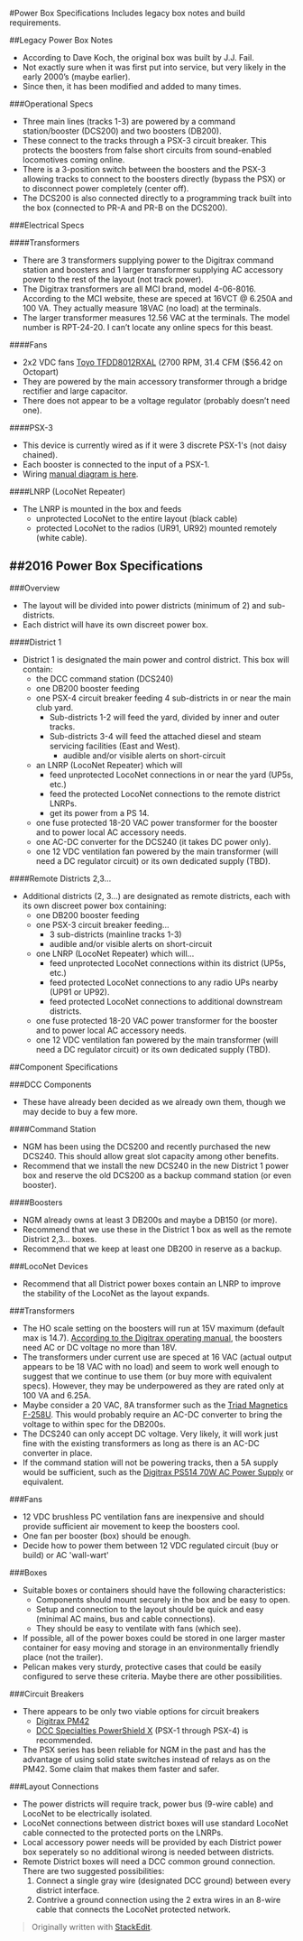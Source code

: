 #Power Box Specifications
Includes legacy box notes and build requirements.

##Legacy Power Box Notes
- According to Dave Koch, the original box was built by J.J. Fail.
- Not exactly sure when it was first put into service, but very likely in the early 2000’s (maybe earlier).
- Since then, it has been modified and added to many times.

###Operational Specs
- Three main lines (tracks 1-3) are powered by a command station/booster (DCS200) and two boosters (DB200).
- These connect to the tracks through a PSX-3 circuit breaker. This protects the boosters from false short circuits from sound-enabled locomotives coming online.
- There is a 3-position switch between the boosters and the PSX-3 allowing tracks to connect to the boosters directly (bypass the PSX) or to disconnect power completely (center off).
- The DCS200 is also connected directly to a programming track built into the box (connected to PR-A and PR-B on the DCS200).

###Electrical Specs

####Transformers
- There are 3 transformers supplying power to the Digitrax command station and boosters and 1 larger  transformer supplying AC accessory power to the rest of the layout (not track power).
- The Digitrax transformers are all MCI brand, model 4-06-8016. According to the MCI website, these are speced at 16VCT @ 6.250A and 100 VA. They actually measure 18VAC (no load) at the terminals.
- The larger transformer measures 12.56 VAC at the terminals. The model number is RPT-24-20. I can’t locate any online specs for this beast.

####Fans
- 2x2 VDC fans [Toyo TFDD8012RXAL](http://www.onlinecomponents.com/u.s.-toyo-fan-tfdd8012rxal.html?p=12701476) (2700 RPM, 31.4 CFM ($56.42 on Octopart)
- They are powered by the main accessory transformer through a bridge rectifier and large capacitor.
- There does not appear to be a voltage regulator (probably doesn’t need one).

####PSX-3
- This device is currently wired as if it were 3 discrete PSX-1's (not daisy chained).
- Each booster is connected to the input of a PSX-1.
- Wiring [manual diagram is here](http://www.dccspecialties.com/products/pdf/man_psx1.pdf).

####LNRP (LocoNet Repeater)
- The LNRP is mounted in the box and feeds
    - unprotected LocoNet to the entire layout (black cable)
    - protected LocoNet to the radios (UR91, UR92) mounted remotely (white cable).

##2016 Power Box Specifications
----------

###Overview
- The layout will be divided into power districts (minimum of 2) and sub-districts.
- Each district will have its own discreet power box.

####District 1
- District 1 is designated the main power and control district. This box will contain:
    - the DCC command station (DCS240)
    - one DB200 booster feeding
    - one PSX-4 circuit breaker feeding 4 sub-districts in or near the main club yard.
        - Sub-districts 1-2 will feed the yard, divided by inner and outer tracks.
        - Sub-districts 3-4 will feed the attached diesel and steam servicing facilities (East and West).
            - audible and/or visible alerts on short-circuit
    - an LNRP (LocoNet Repeater) which will
        - feed unprotected LocoNet connections in or near the yard (UP5s, etc.)
        - feed the protected LocoNet connections to the remote district LNRPs.
        - get its power from a PS 14.
    - one fuse protected 18-20 VAC power transformer for the booster and to power local AC accessory needs.
    - one AC-DC converter for the DCS240 (it takes DC power only).
    - one 12 VDC ventilation fan powered by the main transformer (will need a DC regulator circuit) or its own dedicated supply (TBD).

####Remote Districts 2,3...
- Additional districts (2, 3...) are designated as remote districts, each with its own discreet power box containing:
    - one DB200 booster feeding
    - one PSX-3 circuit breaker feeding...
        - 3 sub-districts (mainline tracks 1-3)
        - audible and/or visible alerts on short-circuit
    - one LNRP (LocoNet Repeater) which will...
        - feed unprotected LocoNet connections within its district (UP5s, etc.)
        - feed protected LocoNet connections to any radio UPs nearby (UP91 or UP92).
        - feed protected LocoNet connections to additional downstream districts.
    - one fuse protected 18-20 VAC power transformer for the booster and to power local AC accessory needs.
    - one 12 VDC ventilation fan powered by the main transformer (will need a DC regulator circuit) or its own dedicated supply (TBD).

##Component Specifications

###DCC Components
- These have already been decided as we already own them, though we may decide to buy a few more.

####Command Station
- NGM has been using the DCS200 and recently purchased the new DCS240. This should allow great slot capacity among other benefits.
- Recommend that we install the new DCS240 in the new District 1 power box and reserve the old DCS200 as a backup command station (or even booster).

####Boosters
- NGM already owns at least 3 DB200s and maybe a DB150 (or more).
- Recommend that we use these in the District 1 box as well as the remote District 2,3... boxes.
- Recommend that we keep at least one DB200 in reserve as a backup.

###LocoNet Devices
- Recommend that all District power boxes contain an LNRP to improve the stability of the LocoNet as the layout expands.

###Transformers
- The HO scale setting on the boosters will run at 15V maximum (default max is 14.7). [According to the Digitrax operating manual](http://www.digitrax.com/static/apps/products/command-stations-boosters/dcs240/documents/DCS240_manual_r1.pdf), the boosters need AC or DC voltage no more than 18V.
- The transformers under current use are speced at 16 VAC (actual output appears to be 18 VAC with no load) and seem to work well enough to suggest that we continue to use them (or buy more with equivalent specs). However, they may be underpowered as they are rated only at 100 VA and 6.25A.
- Maybe consider a 20 VAC, 8A transformer such as the [Triad Magnetics F-258U](http://www.alliedelec.com/triad-magnetics-f-258u/70218465/). This would probably require an AC-DC converter to bring the voltage to within spec for the DB200s.
- The DCS240 can only accept DC voltage. Very likely, it will work just fine with the existing transformers as long as there is an AC-DC converter in place.
- If the command station will not be powering tracks, then a 5A supply would be sufficient, such as the [Digitrax PS514 70W AC Power Supply](http://www.digitrax.com/products/power-supplies/ps514/) or equivalent.

###Fans
- 12 VDC brushless PC ventilation fans are inexpensive and should provide sufficient air movement to keep the boosters cool.
- One fan per booster (box) should be enough.
- Decide how to power them between 12 VDC regulated circuit (buy or build) or AC 'wall-wart'

###Boxes
- Suitable boxes or containers should have the following characteristics:
    - Components should mount securely in the box and be easy to open.
    - Setup and  connection to the layout should be quick and easy (minimal AC mains, bus and cable connections).
    - They should be easy to ventilate with fans (which see).
- If possible, all of the power boxes could be stored in one larger master container for easy moving and storage in an environmentally friendly place (not the trailer).
- Pelican makes very sturdy, protective cases that could be easily configured to serve these criteria. Maybe there are other possibilities.

###Circuit Breakers
- There appears to be only two viable options for circuit breakers
    - [Digitrax PM42](http://www.digitrax.com/products/power-management/pm42/)
    - [DCC Specialties PowerShield X](http://www.dccspecialties.com/products/powershield_x.htm) (PSX-1 through PSX-4) is recommended.
- The PSX series has been reliable for NGM in the past and has the advantage of using solid state switches instead of relays as on the PM42. Some claim that makes them faster and safer.

###Layout Connections
- The power districts will require track, power bus (9-wire cable) and LocoNet to be electrically isolated.
- LocoNet connections between district boxes will use standard LocoNet cable connected to the protected ports on the LNRPs.
- Local accessory power needs will be provided by each District power box seperately so no additional wirong is needed between districts.
- Remote District boxes will need a DCC common ground connection. There are two suggested possibilities:
    1. Connect a single gray wire (designated DCC ground) between every district interface.
    2. Contrive a ground connection using the 2 extra wires in an 8-wire cable that connects the LocoNet protected network.

> Originally written with [StackEdit](https://stackedit.io/).

